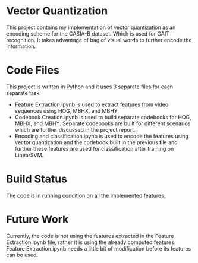 # Vector Quantization
This project contains my implementation of vector quantization as an encoding scheme for the CASIA-B dataset. Which is used for GAIT recognition. It takes advantage of bag of visual words to further encode the information.

# Code Files
This project is written in Python and it uses 3 separate files for each separate task
- Feature Extraction.ipynb is used to extract features from video sequences using HOG, MBHX, and MBHY.
- Codebook Creation.ipynb is used to build separate codebooks for HOG, MBHX, and MBHY. Separate codebooks are built for different scenarios which are further discussed in the project report.
- Encoding and classification.ipynb is used to encode the features using vector quantization and the codebook built in the previous file and further these features are used for classification after training on LinearSVM.

# Build Status
The code is in running condition on all the implemented features.

# Future Work
Currently, the code is not using the features extracted in the Feature Extraction.ipynb file, rather it is using the already computed features. Feature Extraction.ipynb needs a little bit of modification before its features can be used.
